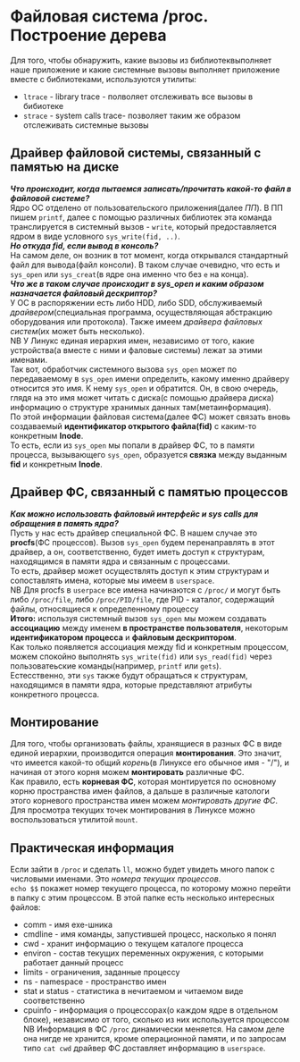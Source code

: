# Файловая система /proc. Построение дерева  

Для того, чтобы обнаружить, какие вызовы из библиотеквыполняет наше приложение и какие системные вызовы выполняет приложение вместе с библиотеками, используются утилиты:  
+ `ltrace` - library trace - полволяет отслеживать все вызовы в бибиотеке
+ `strace` - system calls trace- позволяет таким же образом отслеживать системные вызовы 
## Драйвер файловой системы, связанный с памятью на диске   
***Что происходит, когда пытаемся записать/прочитать какой-то файл в файловой системе?***  
Ядро ОС отделено от пользовательского приложения(далее *ПП*). В ПП пишем `printf`, далее с помощью различных библиотек эта команда транслируется в системный вызов - `write`, который предоставляется ядром в виде условного `sys_write(fid, ..)`.  
***Но откуда fid, если вывод в консоль?***  
На самом деле, он возник в тот момент, когда открывался стандартный файл для вывода(файл консоли). В таком случае очевидно, что есть и `sys_open` или `sys_creat`(в ядре она именно что без `e` на конца).    
***Что же в таком случае происходит в sys_open и каким образом назначается файловый дескриптор?***  
У ОС в распоряжении есть либо HDD, либо SDD, обслуживаемый *драйвером*(специальная программа, осуществляющая абстракцию оборудования или протокола). Также имеем *драйвера файловых систем*(их может быть несколько).  
NB У Линукс единая иерархия имен, независимо от того, какие устройства(а вместе с ними и фаловые системы) лежат за этими именами.  
Так вот, обработчик системного вызова `sys_open` может по передаваемому в `sys_open` имени определить, какому именно драйверу относится это имя. К нему `sys_open` и обратится. Он, в свою очередь, глядя на это имя может читать с диска(с помощью драйвера диска) информацию о структуре хранимых данных там(метаинформация).  
По этой информации файловая система(далее ФС) может связать вновь создаваемый **идентификатор открытого файла(fid)** с каким-то конкретным **Inode**.  
То есть, если из `sys_open` мы попали в драйвер ФС, то в памяти процесса, вызывающего `sys_open`, образуется **связка** между выданным **fid** и конкретным **Inode**.  
## Драйвер ФС, связанный с памятью процессов  
***Как можно использовать файловый интерфейс и sys calls для обращения в память ядра?***    
Пусть у нас есть драйвер специальной ФС. В нашем случае это **procfs**(ФС процессов). Вызов `sys_open` будем перенаправлять в этот драйвер, а он, соответственно, будет иметь доступ к структурам, находящимся в памяти ядра и связанным с процессами.  
То есть, драйвер может осуществлять доступ к этим структурам и сопоставлять имена, которые мы имеем в `userspace`.  
NB Для procfs в `userpace` все имена начинаются с `/proc/` и могут быть либо `/proc/file`, либо `/proc/PID/file`, где PID - каталог, содержащий файлы, относящиеся к определенному процессу  
**Итого:** используя системный вызов `sys_open` мы можем создавать **ассоциацию** между именем **в пространстве пользователя**, некоторым **идентификатором процесса** и **файловым дескриптором**.  
Как только появляется ассоциация между fid и конкретным процессом, можем спокойно выполнять `sys_write(fid)` или `sys_read(fid)` через пользоватеьские команды(например, `printf` или `gets`).  
Естесственно, эти `sys` также будут обращаться к структурам, находящимся в памяти ядра, которые представляют атрибуты конкретного процесса.  
## Монтирование  
Для того, чтобы организовать файлы, хранящиеся в разных ФС в виде единой иерархии, производится операция **монтирования**. Это значит, что имеется какой-то общий *корень*(в Линуксе его обычное имя - "/"), и начиная от этого корня можем **монтировать** различные ФС.  
Как правило, есть **корневая ФС**, которая монтируется по основному корню пространства имен файлов, а дальше в различные катологи этого корневого пространства имен можем *монтировать другие ФС*.  
Для просмотра текущих точек монтирования в Линуксе можно воспользоваться утилитой `mount`.  
## Практическая информация  
Если зайти в `/proc` и сделать `ll`, можно будет увидеть много папок с числовыми именами. Это *номера текущих процессов*.  
`echo $$` покажет номер текущего процесса, по которому можно перейти в папку с этим процессом. В этой папке есть несколько интересных файлов:  
+ comm - имя exe-шника
+ cmdline - имя команды, запустившей процесс, насколько я понял
+ cwd - хранит информацию о текущем каталоге процесса  
+ environ - состав текущих переменных окружения, с которыми работает данный процесс    
+ limits - ограничения, заданные процессу  
+ ns - namespace - пространство имен  
+ stat и status - статистика в нечитаемом и читаемом виде соответственно  
+ cpuinfo - информация о процессорах(о каждом ядре в отдельном блоке), независимо от того, сколько из них используется процессом  
NB Информация в ФС `/proc` динамически меняется. На самом деле она нигде не хранится, кроме операционной памяти, и по запросам типо `cat cwd` драйвер ФС доставляет информацию в `userspace`.  
 
